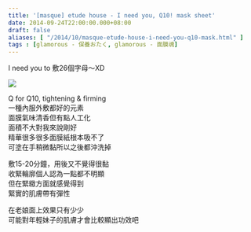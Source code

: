 ```yaml
---
title: '[masque] etude house - I need you, Q10! mask sheet'
date: 2014-09-24T22:00:00.000+08:00
draft: false
aliases: [ "/2014/10/masque-etude-house-i-need-you-q10-mask.html" ]
tags : [glamorous - 保養おたく, glamorous - 面膜魂]
---
```


I need you to 敷26個字母～XD  

![](/images/etudehouseq.jpg)

Q for Q10, tightening & firming  
一種內服外敷都好的元素  
面膜氣味清香但有點人工化  
面積不大對我來說剛好  
精華很多很多面膜紙根本吸不了  
可塗在手稍微黏所以之後都沖洗掉  
  
敷15-20分鐘，用後又不覺得很黏  
收緊輪廓個人認為一點都不明顯  
但在緊緻方面就感覺得到  
緊實的肌膚帶有彈性  
  
在老娘面上效果只有少少  
可能對年輕妹子的肌膚才會比較顯出功效吧
